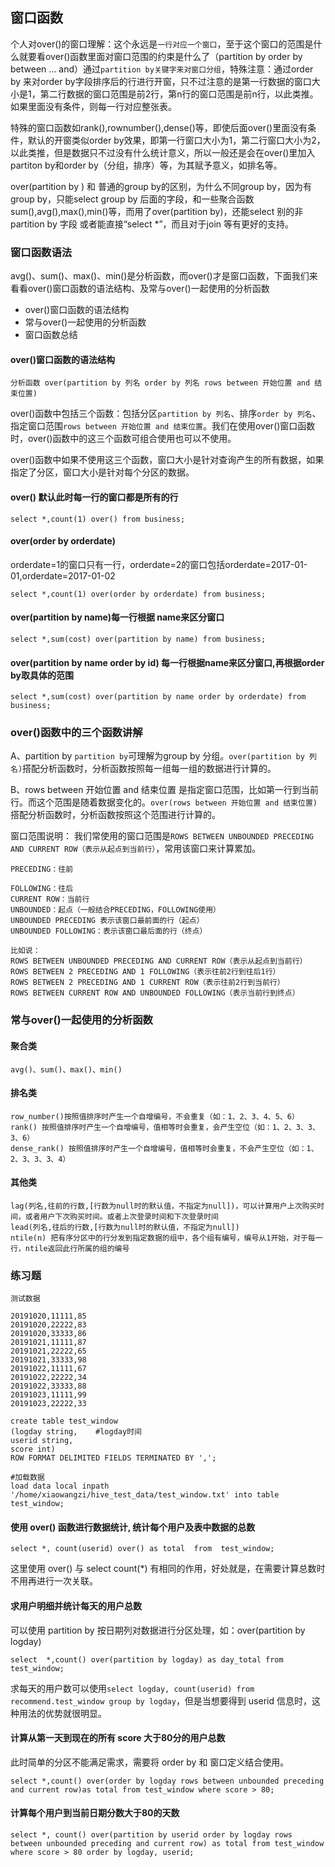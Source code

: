 ## 窗口函数

个人对over()的窗口理解：这个永远是`一行对应一个窗口`，至于这个窗口的范围是什么就要看over()函数里面对窗口范围的约束是什么了（partition by order by between ... and）通过`partition by关键字来对窗口分组`，特殊注意：通过order by 来对order by字段排序后的行进行开窗，只不过注意的是第一行数据的窗口大小是1，第二行数据的窗口范围是前2行，第n行的窗口范围是前n行，以此类推。如果里面没有条件，则每一行对应整张表。

特殊的窗口函数如rank(),rownumber(),dense()等，即使后面over()里面没有条件，默认的开窗类似order by效果，即第一行窗口大小为1，第二行窗口大小为2，以此类推，但是数据只不过没有什么统计意义，所以一般还是会在over()里加入partiton by和order by（分组，排序）等，为其赋予意义，如排名等。

over(partition by ) 和 普通的group by的区别，为什么不同group by，因为有group by，只能select group by 后面的字段，和一些聚合函数 sum(),avg(),max(),min()等，而用了over(partition by)，还能select 别的非partition by 字段 或者能直接“select *”，而且对于join 等有更好的支持。



### 窗口函数语法

avg()、sum()、max()、min()是分析函数，而over()才是窗口函数，下面我们来看看over()窗口函数的语法结构、及常与over()一起使用的分析函数

- over()窗口函数的语法结构
- 常与over()一起使用的分析函数
- 窗口函数总结

#### over()窗口函数的语法结构

```
分析函数 over(partition by 列名 order by 列名 rows between 开始位置 and 结束位置)
```

over()函数中包括三个函数：包括分区`partition by 列名`、排序`order by 列名`、指定窗口范围`rows between 开始位置 and 结束位置`。我们在使用over()窗口函数时，over()函数中的这三个函数可组合使用也可以不使用。

over()函数中如果不使用这三个函数，窗口大小是针对查询产生的所有数据，如果指定了分区，窗口大小是针对每个分区的数据。

#### over() 默认此时每一行的窗口都是所有的行

```
select *,count(1) over() from business;
```

#### over(order by orderdate)

orderdate=1的窗口只有一行，orderdate=2的窗口包括orderdate=2017-01-01,orderdate=2017-01-02

```
select *,count(1) over(order by orderdate) from business;
```

#### over(partition by name)每一行根据 name来区分窗口

```
select *,sum(cost) over(partition by name) from business;
```

#### over(partition by name order by id) 每一行根据name来区分窗口,再根据order by取具体的范围

```
select *,sum(cost) over(partition by name order by orderdate) from business;
```

### over()函数中的三个函数讲解


A、partition by
`partition by`可理解为group by 分组。`over(partition by 列名)`搭配分析函数时，分析函数按照每一组每一组的数据进行计算的。

B、rows between 开始位置 and 结束位置
是指定窗口范围，比如第一行到当前行。而这个范围是随着数据变化的。`over(rows between 开始位置 and 结束位置)`搭配分析函数时，分析函数按照这个范围进行计算的。

窗口范围说明：
我们常使用的窗口范围是`ROWS BETWEEN UNBOUNDED PRECEDING AND CURRENT ROW（表示从起点到当前行）`，常用该窗口来计算累加。

```
PRECEDING：往前
```

```
FOLLOWING：往后
CURRENT ROW：当前行
UNBOUNDED：起点（一般结合PRECEDING，FOLLOWING使用）
UNBOUNDED PRECEDING 表示该窗口最前面的行（起点）
UNBOUNDED FOLLOWING：表示该窗口最后面的行（终点）
```

```
比如说：
ROWS BETWEEN UNBOUNDED PRECEDING AND CURRENT ROW（表示从起点到当前行）
ROWS BETWEEN 2 PRECEDING AND 1 FOLLOWING（表示往前2行到往后1行）
ROWS BETWEEN 2 PRECEDING AND 1 CURRENT ROW（表示往前2行到当前行）
ROWS BETWEEN CURRENT ROW AND UNBOUNDED FOLLOWING（表示当前行到终点）
```



### 常与over()一起使用的分析函数

#### 聚合类

```
avg()、sum()、max()、min()
```

#### 排名类

```
row_number()按照值排序时产生一个自增编号，不会重复（如：1、2、3、4、5、6）
rank() 按照值排序时产生一个自增编号，值相等时会重复，会产生空位（如：1、2、3、3、3、6）
dense_rank() 按照值排序时产生一个自增编号，值相等时会重复，不会产生空位（如：1、2、3、3、3、4）
```

#### 其他类

```
lag(列名,往前的行数,[行数为null时的默认值，不指定为null])，可以计算用户上次购买时间，或者用户下次购买时间。或者上次登录时间和下次登录时间
lead(列名,往后的行数,[行数为null时的默认值，不指定为null])
ntile(n) 把有序分区中的行分发到指定数据的组中，各个组有编号，编号从1开始，对于每一行，ntile返回此行所属的组的编号
```



### 练习题

```
测试数据

20191020,11111,85
20191020,22222,83
20191020,33333,86
20191021,11111,87
20191021,22222,65
20191021,33333,98
20191022,11111,67
20191022,22222,34
20191022,33333,88
20191023,11111,99
20191023,22222,33
```

```
create table test_window
(logday string,    #logday时间
userid string,
score int)
ROW FORMAT DELIMITED FIELDS TERMINATED BY ',';
 
#加载数据
load data local inpath '/home/xiaowangzi/hive_test_data/test_window.txt' into table test_window;
```

#### 使用 over() 函数进行数据统计, 统计每个用户及表中数据的总数

```
select *, count(userid) over() as total  from  test_window;
```

这里使用 over() 与 select count(*) 有相同的作用，好处就是，在需要计算总数时不用再进行一次关联。

#### 求用户明细并统计每天的用户总数

可以使用 partition by 按日期列对数据进行分区处理，如：over(partition by logday)

```
select  *,count() over(partition by logday) as day_total from  test_window;
```

求每天的用户数可以使用`select logday, count(userid) from recommend.test_window group by logday`，但是当想要得到 userid 信息时，这种用法的优势就很明显。

#### 计算从第一天到现在的所有 score 大于80分的用户总数

此时简单的分区不能满足需求，需要将 order by 和 窗口定义结合使用。

```
select *,count() over(order by logday rows between unbounded preceding and current row)as total from test_window where score > 80;
```

#### 计算每个用户到当前日期分数大于80的天数

```
select *, count() over(partition by userid order by logday rows between unbounded preceding and current row) as total from test_window where score > 80 order by logday, userid;
```
